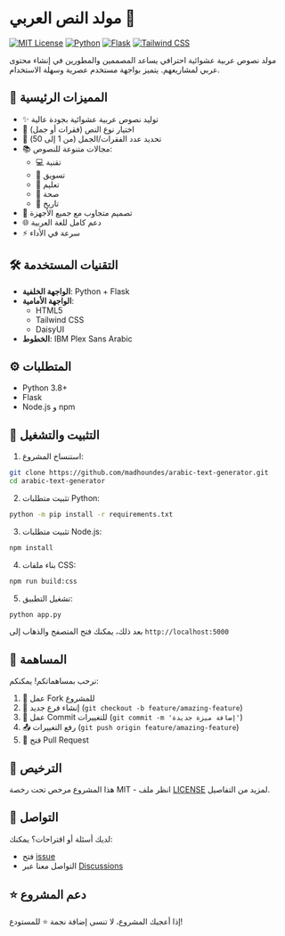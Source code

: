 # مولد النص العربي 🚀

[![MIT License](https://img.shields.io/badge/License-MIT-green.svg)](https://choosealicense.com/licenses/mit/)
[![Python](https://img.shields.io/badge/Python-3.8+-blue.svg)](https://www.python.org)
[![Flask](https://img.shields.io/badge/Flask-2.0+-lightgrey.svg)](https://flask.palletsprojects.com/)
[![Tailwind CSS](https://img.shields.io/badge/Tailwind_CSS-v3-38B2AC?logo=tailwind-css)](https://tailwindcss.com)

مولد نصوص عربية عشوائية احترافي يساعد المصممين والمطورين في إنشاء محتوى عربي لمشاريعهم. يتميز بواجهة مستخدم عصرية وسهلة الاستخدام.

## 🌟 المميزات الرئيسية

- ✨ توليد نصوص عربية عشوائية بجودة عالية
- 🎯 اختيار نوع النص (فقرات أو جمل)
- 📝 تحديد عدد الفقرات/الجمل (من 1 إلى 50)
- 📚 مجالات متنوعة للنصوص:
  - 💻 تقنية
  - 📱 تسويق
  - 📖 تعليم
  - 🏥 صحة
  - 📜 تاريخ
- 🎨 تصميم متجاوب مع جميع الأجهزة
- 🌐 دعم كامل للغة العربية
- ⚡ سرعة في الأداء

## 🛠️ التقنيات المستخدمة

- **الواجهة الخلفية**: Python + Flask
- **الواجهة الأمامية**: 
  - HTML5
  - Tailwind CSS
  - DaisyUI
- **الخطوط**: IBM Plex Sans Arabic

## ⚙️ المتطلبات

- Python 3.8+
- Flask
- Node.js و npm

## 🚀 التثبيت والتشغيل

1. استنساخ المشروع:
```bash
git clone https://github.com/madhoundes/arabic-text-generator.git
cd arabic-text-generator
```

2. تثبيت متطلبات Python:
```bash
python -m pip install -r requirements.txt
```

3. تثبيت متطلبات Node.js:
```bash
npm install
```

4. بناء ملفات CSS:
```bash
npm run build:css
```

5. تشغيل التطبيق:
```bash
python app.py
```

بعد ذلك، يمكنك فتح المتصفح والذهاب إلى `http://localhost:5000`

## 🤝 المساهمة

نرحب بمساهماتكم! يمكنكم:
1. 🍴 عمل Fork للمشروع
2. 🌿 إنشاء فرع جديد (`git checkout -b feature/amazing-feature`)
3. 💾 عمل Commit للتغييرات (`git commit -m 'إضافة ميزة جديدة'`)
4. 📤 رفع التغييرات (`git push origin feature/amazing-feature`)
5. 🔄 فتح Pull Request

## 📝 الترخيص

هذا المشروع مرخص تحت رخصة MIT - انظر ملف [LICENSE](LICENSE) لمزيد من التفاصيل.

## 📧 التواصل

لديك أسئلة أو اقتراحات؟ يمكنك:
- فتح [issue](https://github.com/madhoundes/arabic-text-generator/issues)
- التواصل معنا عبر [Discussions](https://github.com/madhoundes/arabic-text-generator/discussions)

## ⭐ دعم المشروع

إذا أعجبك المشروع، لا تنسى إضافة نجمة ⭐ للمستودع!
